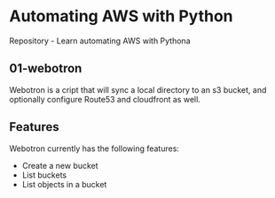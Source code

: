 # Automating AWS with Python
Repository - Learn automating AWS with Pythona

## 01-webotron

Webotron is a cript that will sync a local directory to an s3 bucket, and optionally configure Route53 and cloudfront as well.

## Features

Webotron currently has the following features:

- Create a new bucket
- List buckets
- List objects in a bucket
